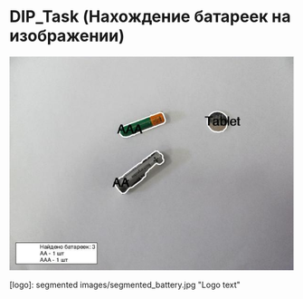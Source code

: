 # DIP_Task (Нахождение батареек на изображении)
![alt text](http://github.com/hipopasran/DIP_Task/blob/master/segmented%20images/segmented_battery.jpg)

[logo]: segmented images/segmented_battery.jpg "Logo text"

